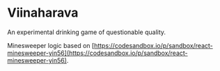 # Viinaharava

An experimental drinking game of questionable quality.

Minesweeper logic based on [https://codesandbox.io/p/sandbox/react-minesweeper-yin56](https://codesandbox.io/p/sandbox/react-minesweeper-yin56).
